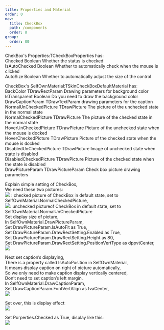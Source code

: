 ```yaml
---
title: Properties and Material
order: 0
nav:
  title: CheckBox
  path: /components
  order: 8
group:
  order: 80
---
```


ChekBox's Properties:TCheckBoxProperties has:  
Checked	Boolean	Whether the status is checked  
IsAutoChecked	Boolean	Whether to automatically check when the mouse is clicked  
AutoSize	Boolean	Whether to automatically adjust the size of the control  



CheckBox's SelfOwnMaterial:TSkinCheckBoxDefaultMaterial has:  
BackColor	TDrawRectParam	Drawing parameters for background color  
IsTransparent		Boolean Do you need to draw the background color    
DrawCaptionParam	TDrawTextParam	drawing parameters for the caption    
NormalUnCheckedPicture	TDrawPicture	The picture of the unchecked state in the normal state  
NormalCheckedPicture	TDrawPicture	The picture of the checked state in the normal state  
HoverUnCheckedPicture	TDrawPicture	Picture of the unchecked state when the mouse is docked  
HoverCheckedPicture	TDrawPicture	Picture of the checked state when the mouse is docked  
DisabledUnCheckedPicture	TDrawPicture	Image of unchecked state when state is disabled  
DisabledCheckedPicture	TDrawPicture	Picture of the checked state when the state is disabled  
DrawPictureParam	TDrawPictureParam	Check box picture drawing parameters  



Explain simple setting of CheckBox,  
We need these two pictures:  
![](http://www.orangeui.cn/orangeuiblog/OrangeUI/7.1.OrangeUI%E6%8E%A7%E4%BB%B6%E4%BD%BF%E7%94%A8%E8%AF%B4%E6%98%8E(%E5%A4%8D%E9%80%89%E6%A1%86%E6%8E%A7%E4%BB%B6CheckBox)(%E7%A4%BA%E4%BE%8B1%20%E5%9F%BA%E6%9C%AC%E5%8A%9F%E8%83%BD).files/image001.png) : checked picture of CheckBox in default state, set to SelfOwnMaterial.NormalCheckedPicture,  
![](http://www.orangeui.cn/orangeuiblog/OrangeUI/7.1.OrangeUI%E6%8E%A7%E4%BB%B6%E4%BD%BF%E7%94%A8%E8%AF%B4%E6%98%8E(%E5%A4%8D%E9%80%89%E6%A1%86%E6%8E%A7%E4%BB%B6CheckBox)(%E7%A4%BA%E4%BE%8B1%20%E5%9F%BA%E6%9C%AC%E5%8A%9F%E8%83%BD).files/image003.png): unchecked pictureof CheckBox in default state, set to SelfOwnMaterial.NormalUnCheckedPicture  
Set display size of picture,  
In SelfOwnMaterial.DrawPictureParam,  
Set DrawPictureParam.IsAutoFit as True,  
Set DrawPictureParam.DrawRectSetting.Enabled as True,  
Set DrawPictureParam.DrawRectSetting.Height as 80,  
Set DrawPictureParam.DrawRectSetting.PositionVertType as dppvtCenter,  
![](http://www.orangeui.cn/orangeuiblog/OrangeUI/7.1.OrangeUI%E6%8E%A7%E4%BB%B6%E4%BD%BF%E7%94%A8%E8%AF%B4%E6%98%8E(%E5%A4%8D%E9%80%89%E6%A1%86%E6%8E%A7%E4%BB%B6CheckBox)(%E7%A4%BA%E4%BE%8B1%20%E5%9F%BA%E6%9C%AC%E5%8A%9F%E8%83%BD).files/image005.png)

Next set caption’s displaying,  
There is a property called IsAutoPosition in SelfOwnMaterial,  
It means display caption on right of picture automatically,  
So we only need to make caption display vertically centered,  
Don’t need to set caption’s left margin.  
In SelfOwnMaterial.DrawCaptionParam,  
Set DrawCaptionParam.FontVertAlign as fvaCenter,  
![](http://www.orangeui.cn/orangeuiblog/OrangeUI/7.1.OrangeUI%E6%8E%A7%E4%BB%B6%E4%BD%BF%E7%94%A8%E8%AF%B4%E6%98%8E(%E5%A4%8D%E9%80%89%E6%A1%86%E6%8E%A7%E4%BB%B6CheckBox)(%E7%A4%BA%E4%BE%8B1%20%E5%9F%BA%E6%9C%AC%E5%8A%9F%E8%83%BD).files/image007.png)

Set over, this is display effect:  
![](http://www.orangeui.cn/orangeuiblog/OrangeUI/7.1.OrangeUI%E6%8E%A7%E4%BB%B6%E4%BD%BF%E7%94%A8%E8%AF%B4%E6%98%8E(%E5%A4%8D%E9%80%89%E6%A1%86%E6%8E%A7%E4%BB%B6CheckBox)(%E7%A4%BA%E4%BE%8B1%20%E5%9F%BA%E6%9C%AC%E5%8A%9F%E8%83%BD).files/image009.png)



Set Porperties.Checked as True, display like this:  
![](http://www.orangeui.cn/orangeuiblog/OrangeUI/7.1.OrangeUI%E6%8E%A7%E4%BB%B6%E4%BD%BF%E7%94%A8%E8%AF%B4%E6%98%8E(%E5%A4%8D%E9%80%89%E6%A1%86%E6%8E%A7%E4%BB%B6CheckBox)(%E7%A4%BA%E4%BE%8B1%20%E5%9F%BA%E6%9C%AC%E5%8A%9F%E8%83%BD).files/image011.png)




